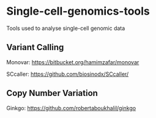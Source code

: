 # Single-cell-genomics-tools
Tools used to analyse single-cell genomic data

## Variant Calling

Monovar: https://bitbucket.org/hamimzafar/monovar

SCcaller: https://github.com/biosinodx/SCcaller/


## Copy Number Variation

Ginkgo: https://github.com/robertaboukhalil/ginkgo

